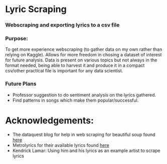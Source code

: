 # Lyric Scraping
### Webscraping and exporting lyrics to a csv file

### Purpose:
To get more experience webscraping (to gather data on my own rather than relying on Kaggle). Allows for more freedom in chosing a dataset of interest for future analysis. Data is present on various topics but not always in the format needed, being able to harvest it and produce it in a compact csv/other practical file is important for any data scientist.

### Future Plans
- Professor suggestion to do sentiment analysis on the lyrics gathered. 
- Find patterns in songs which make them popular/successful.

# Acknowledgements:
- The dataquest blog for help in web scraping for beautiful soup found [here](https://www.dataquest.io/blog/web-scraping-tutorial-python/)
- Metrolyrics for their available lyrics found [here](http://www.metrolyrics.com/)
- Kendrick Lamar: Using him and his lyrics as an example artist to scrape lyrics 
